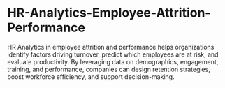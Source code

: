 # HR-Analytics-Employee-Attrition-Performance
HR Analytics in employee attrition and performance helps organizations identify factors driving turnover, predict which employees are at risk, and evaluate productivity. By leveraging data on demographics, engagement, training, and performance, companies can design retention strategies, boost workforce efficiency, and support decision-making.
